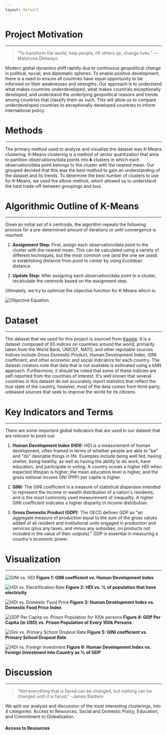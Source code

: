 ```yaml
---
layout: default
---
```


# Project Motivation
------------
>“To transform the world, help people, lift others up, change lives.”
> ― Matshona Dhliwayo 

Modern global dynamics shift rapidly due to continuous geopolitical change in political, social, and diplomatic spheres. To enable positive development, there is a need to ensure all countries have equal opportunity to be informed on their weaknesses and strengths. Our approach is to understand what makes countries underdeveloped, what makes countries exceptionally developed, and understand the underlying geopolitical reasons and trends among countries that classify them as such. This will allow us to compare underdeveloped countries to exceptionally developed countries to inform international policy.

# Methods
--------
The primary method used to analyze and visualize the dataset was K-Means clustering. K-Means clustering is a method of vector quantization that aims to partition observations/data points into **k** clusters in which each observation/data point belongs to the cluster with the nearest mean. Our grouped decided that this was the best method to gain an understanding of the dataset and its trends. To determine the best number of clusters to use for K-Means, we used the elbow method, which allowed us to understand the best trade-off between groupings and loss.

# Algorithmic Outline of K-Means
---------
Given an initial set of k centroids, the algorithm repeats the following process for a pre-determined amount of iterations or until convergence is reached:

1. **Assignment Step:** First, assign each observation/data point to the cluster with the nearest mean. This can be calculated using a variety of different techniques, but the most common one (and the one we used) is establishing distance from point to center by using Euclidean distance.

2. **Update Step:** After assigning each observation/data point to a cluster, recalculate the centroids based on the assignment step.

Ultimately, we try to optimize the objective function for K-Means which is:

![Objective Equation](/Clustering_Images/Kmeans_objective_equation.png)

# Dataset
----------

The dataset that we used for this project is sourced from [Kaggle](https://www.kaggle.com/joniarroba/65-world-indexes-gathered). It is a dataset composed of 65 indices on countries around the world, primarily taken from the World Bank, UNICEF, NATO, and other reputable sources. Indices include Gross Domestic Product, Human Development Index, GINI coefficient, and other economic and social indicators for each country. The dataset creators note that data that is not available is estimated using a kNN approach. Furthermore, it should be noted that some of these indicies are self-reported from the countries of interest. It's well known that several countries in this dataset do not accurately report statistics that reflect the true state of the country, however, most of the data comes from third-party, unbiased sources that seek to improve the world for its citizens.

# Key Indicators and Terms
---------
There are some important global indicators that are used in our dataset that are relevant to point out:

1. **Human Development Index (HDI):** HDI is a measurement of human development, often framed in terms of whether people are able to "be" and "do" desirable things in life. Examples include being well fed, having shelter, being healthy, as well as having the ability to do work, have education, and participate in voting. A country scores a higher HDI when expected lifespan is higher, the mean education level is higher, and the gross national income GNI (PPP) per capita is higher.

2. **GINI:** The GINI coefficient is a measure of statistical dispersion intended to represent the income or wealth distribution of a nation's residents, and is the most commonly used measurement of inequality. A higher GINI coefficient indicates a higher disparity in income distribution.

3. **Gross Domestic Product (GDP):** The OECD defines GDP as "an aggregate measure of production equal to the sum of the gross values added of all resident and institutional units engaged in production and services (plus any taxes, and minus any subsidies, on products not included in the value of their outputs)." GDP is essential in measuring a country's economic power.


# Visualization
------------
![GINI vs. HDI](/Clustering_Images/ginix_hdiy.png)
**Figure 1: GINI coefficient vs. Human Development Index**

![HDI vs. Electrification Rate](/Clustering_Images/HDI_Electricity.png)
**Figure 2: HDI vs. % of population that have electricity**

![HDI vs. Domestic Food Price](/Clustering_Images/HDI_FoodPrice.png)
**Figure 3: Human Development Index vs. Domestic Food Price Index**

![GDP Per Capita vs. Prison Population for 100k persons](/Clustering_Images/GDPPP_Prison.png)
**Figure 4: GDP Per Capita (in USD) vs. Prison Population of Every 100k Persons**

![Gini vs. Primary School Dropout Rate](/Clustering_Images/Gini_primaryschool.png)
**Figure 5: GINI coefficient vs. Primary School Dropout Rate**

![HDI vs. Foreign Investment](/Clustering_Images/HDI_Foreign_investment.png)
**Figure 6: Human Development Index vs. Foreign Investment into Country as % of GDP**

# Discussion
-----
>"Not everything that is faced can be changed, but nothing can be changed until it is faced." 
> -James Baldwin

We split our analysis and discussion of the most interesting clusterings, into 4 categories: Access to Resources, Social and Domestic Policy, Education, and Commitment to Globalization.

#### Access to Resources
<div class="cpi-node" data-embed="map"></div><script src="https://www.transparency.org/assets/scripts/cpi2019/embed.js"></script>

